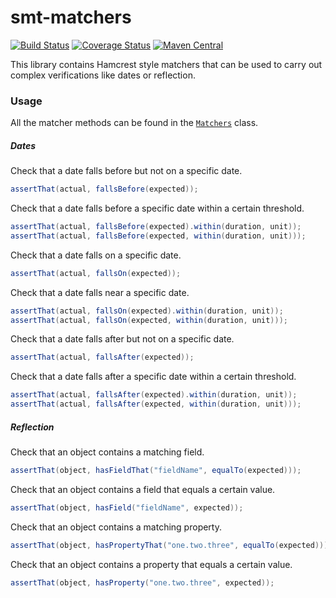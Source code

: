 <!---
Copyright 2015 Karl Bennett

Licensed under the Apache License, Version 2.0 (the "License");
you may not use this file except in compliance with the License.
You may obtain a copy of the License at

    http://www.apache.org/licenses/LICENSE-2.0

Unless required by applicable law or agreed to in writing, software
distributed under the License is distributed on an "AS IS" BASIS,
WITHOUT WARRANTIES OR CONDITIONS OF ANY KIND, either express or implied.
See the License for the specific language governing permissions and
limitations under the License.
-->
smt-matchers
===========
[![Build Status](https://travis-ci.org/shiver-me-timbers/smt-matchers-parent.svg?branch=master)](https://travis-ci.org/shiver-me-timbers/smt-matchers-parent) [![Coverage Status](https://coveralls.io/repos/shiver-me-timbers/smt-matchers-parent/badge.svg?branch=master&service=github)](https://coveralls.io/github/shiver-me-timbers/smt-matchers-parent?branch=master) [![Maven Central](https://maven-badges.herokuapp.com/maven-central/com.github.shiver-me-timbers/smt-matchers/badge.svg)](https://maven-badges.herokuapp.com/maven-central/com.github.shiver-me-timbers/smt-matchers/)

This library contains Hamcrest style matchers that can be used to carry out complex verifications like dates or
reflection.

### Usage

All the matcher methods can be found in the [`Matchers`](src/main/java/shiver/me/timbers/matchers/Matchers.java) class.

##### Dates

Check that a date falls before but not on a specific date.
```java
assertThat(actual, fallsBefore(expected));
```

Check that a date falls before a specific date within a certain threshold.
```java
assertThat(actual, fallsBefore(expected).within(duration, unit));
assertThat(actual, fallsBefore(expected, within(duration, unit)));
```

Check that a date falls on a specific date.
```java
assertThat(actual, fallsOn(expected));
```

Check that a date falls near a specific date.
```java
assertThat(actual, fallsOn(expected).within(duration, unit));
assertThat(actual, fallsOn(expected, within(duration, unit)));
```

Check that a date falls after but not on a specific date.
```java
assertThat(actual, fallsAfter(expected));
```

Check that a date falls after a specific date within a certain threshold.
```java
assertThat(actual, fallsAfter(expected).within(duration, unit));
assertThat(actual, fallsAfter(expected, within(duration, unit)));
```

##### Reflection

Check that an object contains a matching field.
```java
assertThat(object, hasFieldThat("fieldName", equalTo(expected)));
```

Check that an object contains a field that equals a certain value.
```java
assertThat(object, hasField("fieldName", expected));
```

Check that an object contains a matching property.
```java
assertThat(object, hasPropertyThat("one.two.three", equalTo(expected)));
```

Check that an object contains a property that equals a certain value.
```java
assertThat(object, hasProperty("one.two.three", expected));
```

